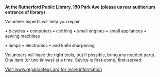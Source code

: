 **At the Rutherford Public Library, 150 Park Ave (please us rear auditorium entrance of library)**

Volunteer experts will help you repair

• bicycles • computers • clothing • small engines • small appliances • sewing machines

• lamps • electronics •  and knife sharpening

Volunteers will have the right tools, but if possible, bring any needed parts. One item (or two knives) at a time. Sevice is first-come, first-served.

[Visit www.repaircafegs.org for more information](https://www.repaircafegs.org/)
